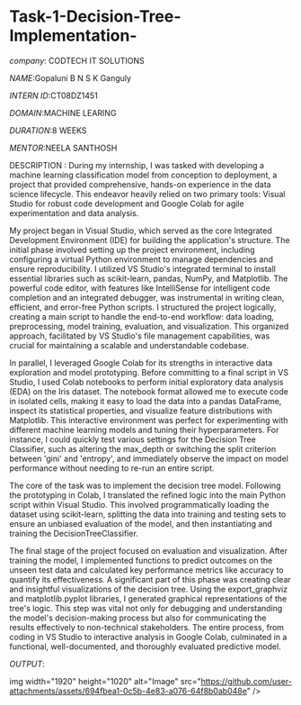 # Task-1-Decision-Tree-Implementation-

*company*: CODTECH IT SOLUTIONS

*NAME*:Gopaluni B N S K Ganguly

*INTERN ID*:CT08DZ1451

*DOMAIN*:MACHINE LEARING

*DURATION*:8 WEEKS

*MENTOR*:NEELA SANTHOSH

DESCRIPTION :
During my internship, I was tasked with developing a machine learning classification model from conception to deployment, a project that provided comprehensive, hands-on experience in the data science lifecycle. This endeavor heavily relied on two primary tools: Visual Studio for robust code development and Google Colab for agile experimentation and data analysis.

My project began in Visual Studio, which served as the core Integrated Development Environment (IDE) for building the application's structure. The initial phase involved setting up the project environment, including configuring a virtual Python environment to manage dependencies and ensure reproducibility. I utilized VS Studio's integrated terminal to install essential libraries such as scikit-learn, pandas, NumPy, and Matplotlib. The powerful code editor, with features like IntelliSense for intelligent code completion and an integrated debugger, was instrumental in writing clean, efficient, and error-free Python scripts. I structured the project logically, creating a main script to handle the end-to-end workflow: data loading, preprocessing, model training, evaluation, and visualization. This organized approach, facilitated by VS Studio's file management capabilities, was crucial for maintaining a scalable and understandable codebase.

In parallel, I leveraged Google Colab for its strengths in interactive data exploration and model prototyping. Before committing to a final script in VS Studio, I used Colab notebooks to perform initial exploratory data analysis (EDA) on the Iris dataset. The notebook format allowed me to execute code in isolated cells, making it easy to load the data into a pandas DataFrame, inspect its statistical properties, and visualize feature distributions with Matplotlib. This interactive environment was perfect for experimenting with different machine learning models and tuning their hyperparameters. For instance, I could quickly test various settings for the Decision Tree Classifier, such as altering the max_depth or switching the split criterion between 'gini' and 'entropy', and immediately observe the impact on model performance without needing to re-run an entire script.

The core of the task was to implement the decision tree model. Following the prototyping in Colab, I translated the refined logic into the main Python script within Visual Studio. This involved programmatically loading the dataset using scikit-learn, splitting the data into training and testing sets to ensure an unbiased evaluation of the model, and then instantiating and training the DecisionTreeClassifier.

The final stage of the project focused on evaluation and visualization. After training the model, I implemented functions to predict outcomes on the unseen test data and calculated key performance metrics like accuracy to quantify its effectiveness. A significant part of this phase was creating clear and insightful visualizations of the decision tree. Using the export_graphviz and matplotlib.pyplot libraries, I generated graphical representations of the tree's logic. This step was vital not only for debugging and understanding the model's decision-making process but also for communicating the results effectively to non-technical stakeholders. The entire process, from coding in VS Studio to interactive analysis in Google Colab, culminated in a functional, well-documented, and thoroughly evaluated predictive model.

*OUTPUT*:

img width="1920" height="1020" alt="Image" src="https://github.com/user-attachments/assets/694fbea1-0c5b-4e83-a076-64f8b0ab048e" />
